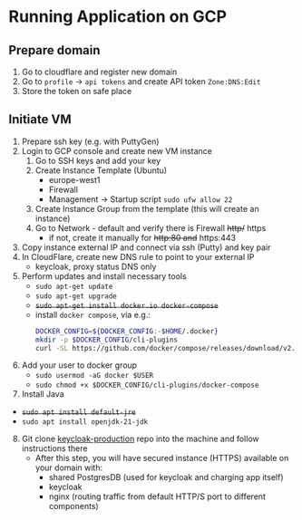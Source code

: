 # Running Application on GCP

## Prepare domain
1. Go to cloudflare and register new domain
2. Go to `profile` -> `api tokens` and create API token `Zone:DNS:Edit`
3. Store the token on safe place

## Initiate VM
1. Prepare ssh key (e.g. with PuttyGen)
2. Login to GCP console and create new VM instance
   1. Go to SSH keys and add your key
   2. Create Instance Template (Ubuntu)
      - europe-west1
      - Firewall
      - Management -> Startup script `sudo ufw allow 22`
   3. Create Instance Group from the template (this will create an instance)
   4. Go to Network - default and verify there is Firewall ~~http/~~ https
      - if not, create it manually for ~~http:80 and~~ https:443
3. Copy instance external IP and connect via ssh (Putty) and key pair
4. In CloudFlare, create new DNS rule to point to your external IP
   - keycloak, proxy status DNS only
5. Perform updates and install necessary tools
   - `sudo apt-get update`
   - `sudo apt-get upgrade`
   - ~~`sudo apt-get install docker.io docker-compose`~~
   - install `docker compose`, via e.g.:
       ```bash
       DOCKER_CONFIG=${DOCKER_CONFIG:-$HOME/.docker}
       mkdir -p $DOCKER_CONFIG/cli-plugins
       curl -SL https://github.com/docker/compose/releases/download/v2.12.2/docker-compose-linux-x86_64 -o $DOCKER_CONFIG/cli-plugins/docker-compose
       ```
6. Add your user to docker group
   - `sudo usermod -aG docker $USER`
   - `sudo chmod +x $DOCKER_CONFIG/cli-plugins/docker-compose`
7. Install Java
  - ~~`sudo apt install default-jre`~~
  - `sudo apt install openjdk-21-jdk`
8. Git clone [keycloak-production](https://github.com/piskula/keycloak-production) repo into the machine and follow instructions there
   - After this step, you will have secured instance (HTTPS) available on your domain with:
     - shared PostgresDB (used for keycloak and charging app itself)
     - keycloak
     - nginx (routing traffic from default HTTP/S port to different components)

